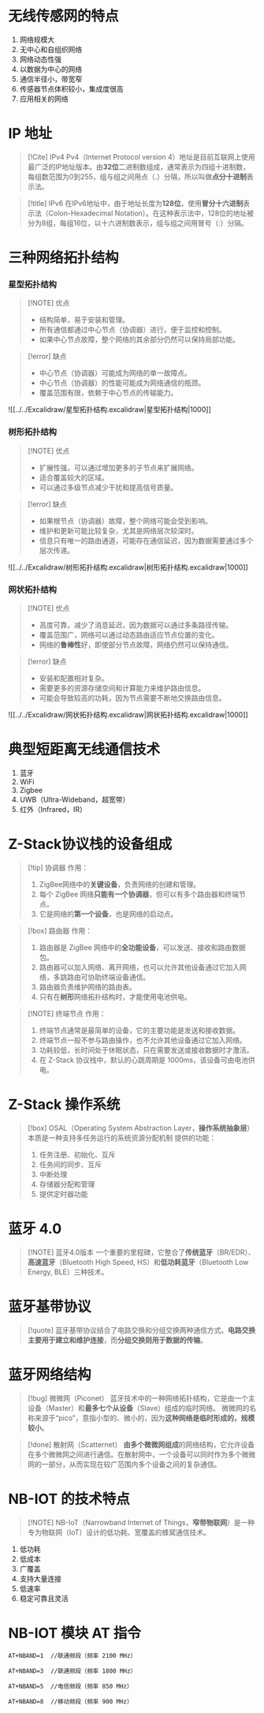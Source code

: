 # 无线传感网的特点
1. 网络规模大
2. 无中心和自组织网络
3. 网络动态性强
4. 以数据为中心的网络
5. 通信半径小，带宽窄
6. 传感器节点体积较小，集成度很高
7. 应用相关的网络
# IP 地址

> [!Cite] IPv4
> Pv4（Internet Protocol version 4）地址是目前互联网上使用最广泛的IP地址版本。由**32位**二进制数组成，通常表示为四组十进制数，每组数范围为0到255，组与组之间用点（.）分隔，所以叫做**点分十进制**表示法。
> 

> [!title] IPv6
> 在IPv6地址中，由于地址长度为**128位**，使用**冒分十六进制**表示法（Colon-Hexadecimal Notation）。在这种表示法中，128位的地址被分为8组，每组16位，以十六进制数表示，组与组之间用冒号（:）分隔。

# 三种网络拓扑结构

### 星型拓扑结构

> [!NOTE] 优点
> - 结构简单，易于安装和管理。
> - 所有通信都通过中心节点（协调器）进行，便于监控和控制。
> - 如果中心节点故障，整个网络的其余部分仍然可以保持局部功能。

> [!error] 缺点
> - 中心节点（协调器）可能成为网络的单一故障点。
> - 中心节点（协调器）的性能可能成为网络通信的瓶颈。
> - 覆盖范围有限，依赖于中心节点的传输能力。

![[../../Excalidraw/星型拓扑结构.excalidraw|星型拓扑结构|1000]]

### 树形拓扑结构


> [!NOTE] 优点
> - 扩展性强，可以通过增加更多的子节点来扩展网络。
> - 适合覆盖较大的区域。
> - 可以通过多级节点减少干扰和提高信号质量。

> [!error] 缺点
> - 如果根节点（协调器）故障，整个网络可能会受到影响。
> - 维护和更新可能比较复杂，尤其是网络层次较深时。
> - 信息只有唯一的路由通道，可能存在通信延迟，因为数据需要通过多个层次传递。
> 

![[../../Excalidraw/树形拓扑结构.excalidraw|树形拓扑结构.excalidraw|1000]]

### 网状拓扑结构

> [!NOTE] 优点
> - 高度可靠，减少了消息延迟，因为数据可以通过多条路径传输。
> - 覆盖范围广，网络可以通过动态路由适应节点位置的变化。
> - 网络的**鲁棒性**好，即使部分节点故障，网络仍然可以保持通信。

> [!error] 缺点
> - 安装和配置相对复杂。
> - 需要更多的资源存储空间和计算能力来维护路由信息。
> - 可能会导致较高的功耗，因为节点需要不断地交换路由信息。
> 

![[../../Excalidraw/网状拓扑结构.excalidraw|网状拓扑结构.excalidraw|1000]]
# 典型**短**距离无线通信技术
1. 蓝牙
2. WiFi
3. Zigbee
4. UWB（Ultra-Wideband，超宽带）
5. 红外（Infrared，IR）
# Z-Stack协议栈的设备组成

> [!tip] 协调器
> 作用：
> 1. ZigBee网络中的**关键设备**，负责网络的创建和管理。
> 2. 每个 ZigBee 网络**只能有一个协调器**，但可以有多个路由器和终端节点。
> 3. 它是网络的**第一个设备**，也是网络的启动点。

> [!box] 路由器
> 作用：
> 1. 路由器是 ZigBee 网络中的**全功能设备**，可以发送、接收和路由数据包。
> 2. 路由器可以加入网络、离开网络，也可以允许其他设备通过它加入网络，多跳路由可协助终端设备通信。
> 3. 路由器负责维护网络的路由表。
> 4. 只有在**树形**网络拓扑结构时，才能使用电池供电。
> 

> [!NOTE] 终端节点
> 作用：
> 1. 终端节点通常是最简单的设备，它的主要功能是发送和接收数据。
> 2. 终端节点一般不参与路由操作，也不允许其他设备通过它加入网络。
> 3. 功耗较低，长时间处于休眠状态，只在需要发送或接收数据时才激活。
> 4. 在 Z-Stack 协议栈中，默认的心跳周期是 1000ms，该设备可由电池供电。
> 
# Z-Stack 操作系统

> [!box] OSAL（Operating System Abstraction Layer，**操作系统抽象层**）
> 本质是一种支持多任务运行的系统资源分配机制
> 提供的功能：
> 1. 任务注册、初始化、互斥
> 2. 任务间的同步、互斥
> 3. 中断处理
> 4. 存储器分配和管理
> 5. 提供定时器功能
# 蓝牙 4.0
> [!NOTE] 蓝牙4.0版本
> 一个重要的里程碑，它整合了**传统蓝牙**（BR/EDR）、**高速蓝牙**（Bluetooth High Speed, HS）和**低功耗蓝牙**（Bluetooth Low Energy, BLE）三种技术。
# 蓝牙基带协议

> [!quote] 
> 蓝牙基带协议结合了电路交换和分组交换两种通信方式。**电路交换主要用于建立和维护连接**，而**分组交换则用于数据的传输**。
# 蓝牙网络结构

> [!bug] 微微网（Piconet）
蓝牙技术中的一种网络拓扑结构，它是由一个主设备（Master）和**最多七个从设备**（Slave）组成的临时网络。
微微网的名称来源于“pico”，意指小型的、微小的，因为**这种网络是临时形成的，规模较小**。

> [!done] 散射网（Scatternet）
> **由多个微微网组成**的网络结构，它允许设备在多个微微网之间进行通信。在散射网中，一个设备可以同时作为多个微微网的一部分，从而实现在较广范围内多个设备之间的复杂通信。
# NB-IOT 的技术特点

> [!NOTE] NB-IoT（Narrowband Internet of Things，**窄带物联网**）是一种专为物联网（IoT）设计的低功耗、宽覆盖的蜂窝通信技术。

1. 低功耗
2. 低成本
3. 广覆盖
4. 支持大量连接
5. 低速率
6. 稳定可靠且灵活
# NB-IOT 模块 AT 指令

```AT
AT+NBAND=1  //联通频段（频率 2100 MHz）

AT+NBAND=3  //联通频段（频率 1800 MHz）

AT+NBAND=5  //电信频段（频率 850 MHz）

AT+NBAND=8  //移动频段（频率 900 MHz）
```



